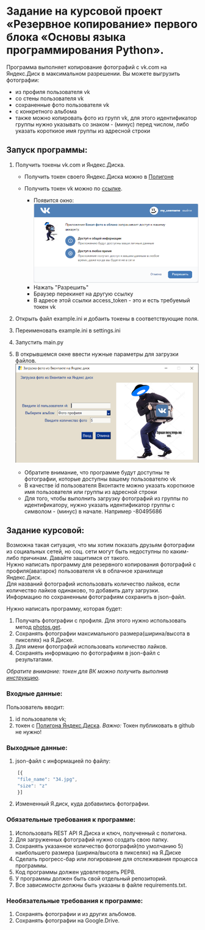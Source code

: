 # Задание на курсовой проект «Резервное копирование» первого блока «Основы языка программирования Python».


Программа выполняет копирование фотографий с vk.com на Яндекс.Диск в максимальном разрешении. Вы можете выгрузить фотографии:
- из профиля пользователя vk
- со стены пользователя vk
- сохраненные фото пользователя vk
- с конкретного альбома
- также можно копировать фото из групп vk, для этого идентификатор группы нужно указывать со знаком - (минус) перед числом, либо указать короткиое имя группы из адресной строки

## Запуск программы:
1. Получить токены vk.com и Яндекс.Диска.
   
   - Получить токен своего Яндекс.Диска можно в [Полигоне](https://yandex.ru/dev/disk/poligon/)
   
   - Получить токен vk можно по [ссылке](https://oauth.vk.com/authorize?client_id=51534175&scope=65536&response_type=token).
      - Появится окно: ![](readme_files\1.png)
      - Нажать "Разрешить"
      - Браузер перекинет на другую ссылку
      - В адресе этой ссылки access_token - это и есть требуемый токен vk

2. Открыть файл example.ini и добаить токены в соответствующие поля.
3. Переименовать example.ini в settings.ini
4. Запустить main.py
5. В открывшемся окне ввести нужные параметры для загрузки файлов.
   ![](readme_files\2.png) 
   - Обратите внимание, что программе будут доступны те фотографии, которые доступны вашему пользователю vk
   - В качестве id пользователя Вконтакте можно указать короткиое имя пользователя или группы из адресной строки 
   - Для того, чтобы выполнить загрузку фотографий из группы по идентификатору, нужно указать идентификатор группы с символом - (минус) в начале. Например -80495686

## Задание курсовой:
Возможна такая ситуация, что мы хотим показать друзьям фотографии из социальных сетей, но соц. сети могут быть недоступны по каким-либо причинам. Давайте защитимся от такого.  
Нужно написать программу для резервного копирования фотографий с профиля(аватарок) пользователя vk в облачное хранилище Яндекс.Диск.  
Для названий фотографий использовать количество лайков, если количество лайков одинаково, то добавить дату загрузки.  
Информацию по сохраненным фотографиям сохранить в json-файл.

Нужно написать программу, которая будет:
1. Получать фотографии с профиля. Для этого нужно использовать метод [photos.get](https://vk.com/dev/photos.get).
2. Сохранять фотографии максимального размера(ширина/высота в пикселях) на Я.Диске.
3. Для имени фотографий использовать количество лайков. 
4. Сохранять информацию по фотографиям в json-файл с результатами. 

*Обратите внимание: токен для ВК можно получить выполнив [инструкцию](https://docs.google.com/document/d/1_xt16CMeaEir-tWLbUFyleZl6woEdJt-7eyva1coT3w/edit?usp=sharing).*

### Входные данные:
Пользователь вводит:
1. id пользователя vk;
2. токен с [Полигона Яндекс.Диска](https://yandex.ru/dev/disk/poligon/).
*Важно:* Токен публиковать в github не нужно!

### Выходные данные:
1. json-файл с информацией по файлу:
```javascript
    [{
    "file_name": "34.jpg",
    "size": "z"
    }]
```
2. Измененный Я.диск, куда добавились фотографии.
​
​
### Обязательные требования к программе:
1. Использовать REST API Я.Диска и ключ, полученный с полигона.
2. Для загруженных фотографий нужно создать свою папку.
3. Сохранять указанное количество фотографий(по умолчанию 5) наибольшего размера (ширина/высота в пикселях) на Я.Диске
4. Сделать прогресс-бар или логирование для отслеживания процесса программы.
5. Код программы должен удовлетворять PEP8.
6. У программы должен быть свой отдельный репозиторий. 
7. Все зависимости должны быть указаны в файле requiremеnts.txt.
​
### Необязательные требования к программе:
1. Сохранять фотографии и из других альбомов.
2. Сохранять фотографии на Google.Drive.


